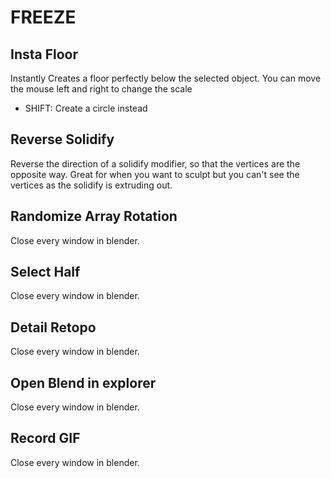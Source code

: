 # FREEZE



## Insta Floor

Instantly Creates a floor perfectly below the selected object. You can move the mouse left and right to change the scale

- SHIFT: Create a circle instead

## Reverse Solidify

Reverse the direction of a solidify modifier, so that the vertices are the opposite way. Great for when you want to sculpt but you can't
see the vertices as the solidify is extruding out.

## Randomize Array Rotation

Close every window in blender.

## Select Half

Close every window in blender.

## Detail Retopo

Close every window in blender.

## Open Blend in explorer

Close every window in blender.

## Record GIF

Close every window in blender.